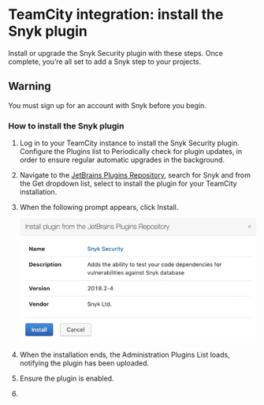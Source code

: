 # TeamCity integration: install the Snyk plugin

Install or upgrade the Snyk Security plugin with these steps. Once complete, you’re all set to add a Snyk step to your projects.

## Warning

You must sign up for an account with Snyk before you begin.

### How to install the Snyk plugin

1. Log in to your TeamCity instance to install the Snyk Security plugin. Configure the Plugins list to Periodically check for plugin updates, in order to ensure regular automatic upgrades in the background.
2. Navigate to the [JetBrains Plugins Repository](https://plugins.jetbrains.com/plugin/12227-snyk-security), search for Snyk and from the Get dropdown list, select to install the plugin for your TeamCity installation.
3. When the following prompt appears, click Install.

   ![image1.png](../../.gitbook/assets/uuid-fe65f4bc-9578-016c-00dd-6ddb97d2ead7-en.png)

4. When the installation ends, the Administration Plugins List loads, notifying the plugin has been uploaded.
5. Ensure the plugin is enabled.
6. 
